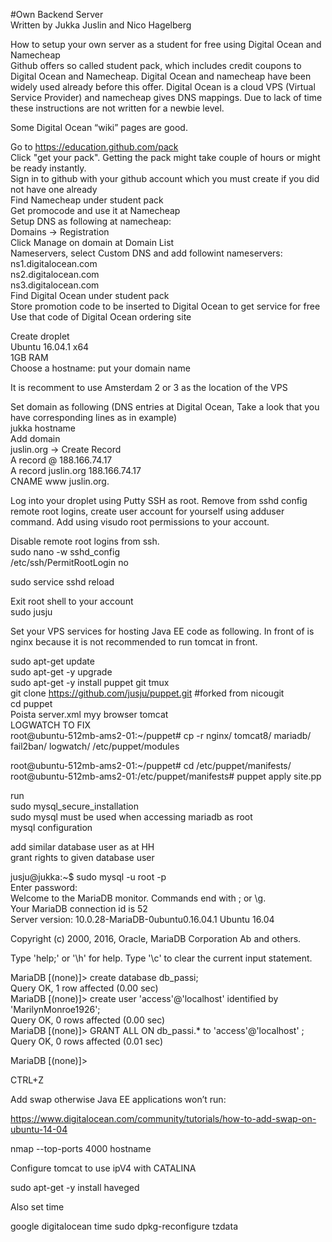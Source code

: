 #Own Backend Server  
Written by Jukka Juslin and Nico Hagelberg  
  

How to setup your own server as a student for free using Digital Ocean and Namecheap  
Github offers so called student pack, which includes credit coupons to Digital Ocean and Namecheap. Digital Ocean and namecheap have been widely used already before this offer. Digital Ocean is a cloud VPS (Virtual Service Provider) and namecheap gives DNS mappings. Due to lack of time these instructions are not written for a newbie level.  
  

Some Digital Ocean “wiki” pages are good.  
  

Go to https://education.github.com/pack  
Click "get your pack". Getting the pack might take couple of hours or might be ready instantly.  
Sign in to github with your github account which you must create if you did not have one already  
Find Namecheap under student pack  
Get promocode and use it at Namecheap  
Setup DNS as following at namecheap:  
Domains -> Registration  
Click Manage on domain at Domain List  
Nameservers, select Custom DNS and add followint nameservers:  
ns1.digitalocean.com  
ns2.digitalocean.com  
ns3.digitalocean.com  
Find Digital Ocean under student pack  
Store promotion code to be inserted to Digital Ocean to get service for free  
Use that code of Digital Ocean ordering site  

  
Create droplet  
Ubuntu 16.04.1 x64  
1GB RAM  
Choose a hostname: put your domain name  

  
It is recomment to use Amsterdam 2 or 3 as the location of the VPS  

  
Set domain as following (DNS entries at Digital Ocean, Take a look that you have corresponding lines as in example)  
jukka hostname  
Add domain  
juslin.org -> Create Record  
A record @ 188.166.74.17  
A record juslin.org 188.166.74.17  
CNAME www juslin.org.  

  


Log into your droplet using Putty SSH as root. Remove from sshd config remote root logins, create user account for yourself using adduser command. Add using visudo root permissions to your account.  
  

Disable remote root logins from ssh.  
sudo nano -w sshd_config  
/etc/ssh/PermitRootLogin no  
  

sudo service sshd reload  
  

Exit root shell to your account  
sudo jusju  

  
Set your VPS services for hosting Java EE code as following. In front of is nginx because it is not recommended to run tomcat in front.  

  
sudo apt-get update  
sudo apt-get -y upgrade  
sudo apt-get -y install puppet git tmux  
git clone https://github.com/jusju/puppet.git #forked from nicougit  
cd puppet  
Poista server.xml myy browser tomcat  
LOGWATCH TO FIX  
root@ubuntu-512mb-ams2-01:~/puppet# cp -r nginx/ tomcat8/ mariadb/ fail2ban/ logwatch/ /etc/puppet/modules  

  
root@ubuntu-512mb-ams2-01:~/puppet# cd /etc/puppet/manifests/  
root@ubuntu-512mb-ams2-01:/etc/puppet/manifests# puppet apply site.pp  


run  
sudo mysql_secure_installation  
sudo mysql must be used when accessing mariadb as root  
mysql configuration  
  

add similar database user as at HH  
grant rights to given database user  
  

jusju@jukka:~$ sudo mysql -u root -p  
Enter password:  
Welcome to the MariaDB monitor.  Commands end with ; or \g.  
Your MariaDB connection id is 52  
Server version: 10.0.28-MariaDB-0ubuntu0.16.04.1 Ubuntu 16.04  
  

Copyright (c) 2000, 2016, Oracle, MariaDB Corporation Ab and others.  

  
Type 'help;' or '\h' for help. Type '\c' to clear the current input statement.  

  
MariaDB [(none)]> create database db_passi;  
Query OK, 1 row affected (0.00 sec)  
MariaDB [(none)]> create user 'access'@'localhost' identified by 'MarilynMonroe1926';  
Query OK, 0 rows affected (0.00 sec)  
MariaDB [(none)]> GRANT ALL ON db_passi.* to 'access'@'localhost' ;  
Query OK, 0 rows affected (0.01 sec)  

  
MariaDB [(none)]>  

  
CTRL+Z  

  
Add swap otherwise Java EE applications won’t run:  
  

https://www.digitalocean.com/community/tutorials/how-to-add-swap-on-ubuntu-14-04
  
nmap --top-ports 4000 hostname  
  
Configure tomcat to use ipV4 with CATALINA 
  
sudo apt-get -y install haveged  
  
Also set time  

google digitalocean time 
sudo dpkg-reconfigure tzdata    
